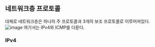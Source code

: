 ## 네트워크층 프로토콜
대체로 네트워크층은 하나의 주 프로토콜과 3개의 보조 프로토콜로 이루어져있다. 
![image](https://user-images.githubusercontent.com/38284141/51158798-74e26d00-18c9-11e9-8863-f3f9eeba95a6.png)
여기서는 IPv4와 ICMP를 다룬다.

### IPv4
